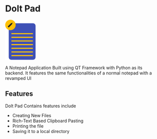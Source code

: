 # Dolt Pad

![DoltPad](./assets/app-logo-png.png)

A Notepad Application Built using QT Framework with Python as its backend. It features the same functionalities of a normal notepad with a revamped UI



## Features

Dolt Pad Contains features include 

* Creating New Files
* Rich-Text Based Clipboard Pasting
* Printing the file
* Saving it to a local directory
